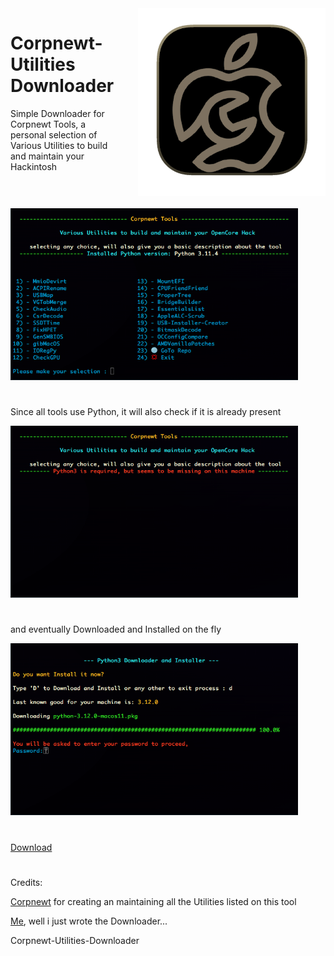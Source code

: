 <img style="float: right; margin-left: 30px; margin-bottom: 20px;" width="300" height="300" src="images/logo.png" align="right">

# Corpnewt-Utilities Downloader
Simple Downloader for Corpnewt Tools, a personal selection of Various Utilities to build and maintain your Hackintosh

#
<img src="images/image.png" width="460" height="275">

#
Since all tools use Python, it will also check if it is already present

<img src="images/pycheck.png" width="460" height="275">

#
and eventually Downloaded and Installed on the fly

<img src="images/pyinstaller3.png" width="460" height="275">

#
[Download](https://raw.githubusercontent.com/LAbyOne/Corpnewt-Utilities/main/images/Corpnewt%20Utilities.dmg)

#
Credits:

[Corpnewt](https://github.com/corpnewt)
for creating an maintaining all the Utilities listed on this tool

[Me](https://github.com/LAbyOne), well i just wrote the Downloader...

Corpnewt-Utilities-Downloader
